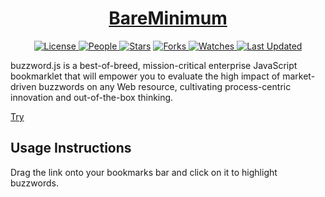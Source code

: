 <div align = "center">

<h1><a href="https://2kabhishek.github.io/buzzword.js">BareMinimum</a></h1>

<a href="https://github.com/2KAbhishek/buzzword.js/blob/main/LICENSE">
<img alt="License" src="https://img.shields.io/github/license/2kabhishek/buzzword.js?style=flat&color=eee&label="> </a>

<a href="https://github.com/2KAbhishek/buzzword.js/graphs/contributors">
<img alt="People" src="https://img.shields.io/github/contributors/2kabhishek/buzzword.js?style=flat&color=ffaaf2&label=People"> </a>

<a href="https://github.com/2KAbhishek/buzzword.js/stargazers">
<img alt="Stars" src="https://img.shields.io/github/stars/2kabhishek/buzzword.js?style=flat&color=98c379&label=Stars"></a>

<a href="https://github.com/2KAbhishek/buzzword.js/network/members">
<img alt="Forks" src="https://img.shields.io/github/forks/2kabhishek/buzzword.js?style=flat&color=66a8e0&label=Forks"> </a>

<a href="https://github.com/2KAbhishek/buzzword.js/watchers">
<img alt="Watches" src="https://img.shields.io/github/watchers/2kabhishek/buzzword.js?style=flat&color=f5d08b&label=Watches"> </a>

<a href="https://github.com/2KAbhishek/buzzword.js/pulse">
<img alt="Last Updated" src="https://img.shields.io/github/last-commit/2kabhishek/buzzword.js?style=flat&color=e06c75&label="> </a>

</div>

buzzword.js is a best-of-breed, mission-critical enterprise JavaScript bookmarklet that will empower you to evaluate the high impact of market-driven buzzwords on any Web resource, cultivating process-centric innovation and out-of-the-box thinking.

[Try](https://2kabhishek.github.io/buzzword.js/)

## Usage Instructions

Drag the link onto your bookmarks bar and click on it to highlight buzzwords.

